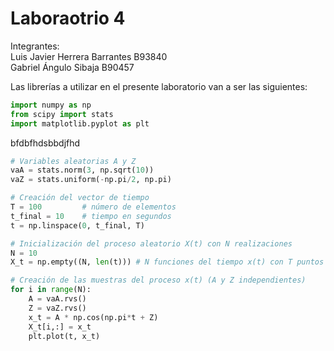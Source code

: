 # Laboraotrio 4

Integrantes:\
Luis Javier Herrera Barrantes B93840\
Gabriel Ángulo Sibaja B90457

Las librerías a utilizar en el presente laboratorio van a ser las siguientes:
```py
import numpy as np
from scipy import stats
import matplotlib.pyplot as plt

```
bfdbfhdsbbdjfhd
```py
# Variables aleatorias A y Z
vaA = stats.norm(3, np.sqrt(10))
vaZ = stats.uniform(-np.pi/2, np.pi)

# Creación del vector de tiempo
T = 100			# número de elementos
t_final = 10	# tiempo en segundos
t = np.linspace(0, t_final, T)

# Inicialización del proceso aleatorio X(t) con N realizaciones
N = 10
X_t = np.empty((N, len(t)))	# N funciones del tiempo x(t) con T puntos

# Creación de las muestras del proceso x(t) (A y Z independientes)
for i in range(N):
	A = vaA.rvs()
	Z = vaZ.rvs()
	x_t = A * np.cos(np.pi*t + Z)
	X_t[i,:] = x_t
	plt.plot(t, x_t)

```
